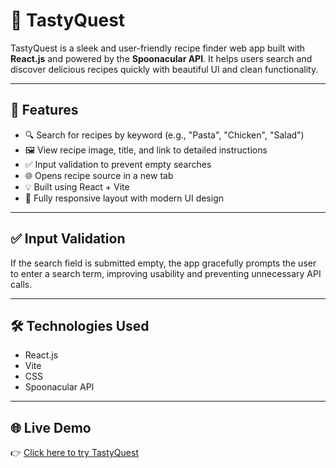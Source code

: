 # 🍴 TastyQuest

TastyQuest is a sleek and user-friendly recipe finder web app built with **React.js** and powered by the **Spoonacular API**. It helps users search and discover delicious recipes quickly with beautiful UI and clean functionality.

---

## 🚀 Features

- 🔍 Search for recipes by keyword (e.g., "Pasta", "Chicken", "Salad")
- 🖼️ View recipe image, title, and link to detailed instructions
- ✅ Input validation to prevent empty searches
- 🌐 Opens recipe source in a new tab
- 💡 Built using React + Vite
- 📱 Fully responsive layout with modern UI design

---

## ✅ Input Validation

If the search field is submitted empty, the app gracefully prompts the user to enter a search term, improving usability and preventing unnecessary API calls.

---

## 🛠️ Technologies Used

- React.js
- Vite
- CSS
- Spoonacular API

---

## 🌐 Live Demo

👉 [Click here to try TastyQuest](https://tastyquest.netlify.app/)
